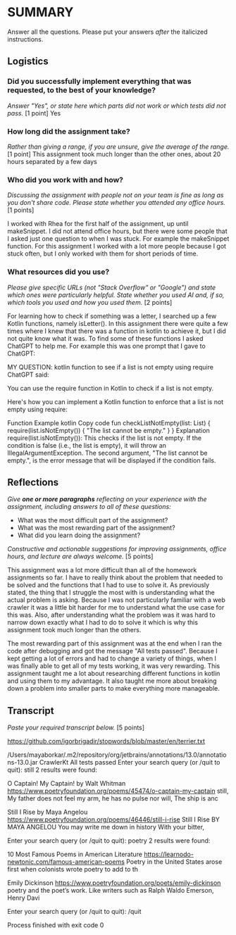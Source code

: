 # SUMMARY

Answer all the questions. Please put your answers _after_ the italicized
instructions.

## Logistics

### Did you successfully implement everything that was requested, to the best of your knowledge?

_Answer "Yes", or state here which parts did not work or which tests did not
pass._ [1 point]
Yes

### How long did the assignment take?

_Rather than giving a range, if you are unsure, give the average of the range._
[1 point]
This assignment took much longer than the other ones, about 20 hours separated by a few days

### Who did you work with and how?

_Discussing the assignment with people not on your team is fine as long as you
don't share code. Please state whether you attended any office hours._ [1 points]

I worked with Rhea for the first half of the assignment, up until makeSnippet. I did not attend office hours, but
there were some people that I asked just one question to when I was stuck. For example the makeSnippet function.
For this assignment I worked with a lot more people because I got stuck often, but I only worked with them for
short periods of time.

### What resources did you use?

_Please give specific URLs (not "Stack Overflow" or "Google") and state which
ones were particularly helpful. State whether you used AI and, if so, which
tools you used and how you used them._ [2 points]

For learning how to check if something was a letter, I searched up a few Kotlin functions, namely isLetter(). In this
assignment there were quite a few times where I knew that there was a function in kotlin to achieve it, but I did not
quite know what it was. To find some of these functions I asked ChatGPT to help me. For example this was one
prompt that I gave to ChatGPT:

MY QUESTION: kotlin function to see if a list is not empty using require
ChatGPT said:

You can use the require function in Kotlin to check if a list is not empty.

Here's how you can implement a Kotlin function to enforce that a list is not empty using require:

Function Example
kotlin
Copy code
fun checkListNotEmpty(list: List<Any>) {
require(list.isNotEmpty()) { "The list cannot be empty." }
}
Explanation
require(list.isNotEmpty()): This checks if the list is not empty. If the condition is false (i.e., the list is empty),
it will throw an IllegalArgumentException.
The second argument, "The list cannot be empty.", is the error message that will be displayed if the condition fails.

## Reflections

_Give **one or more paragraphs** reflecting on your experience with the
assignment, including answers to all of these questions:_

* What was the most difficult part of the assignment?
* What was the most rewarding part of the assignment?
* What did you learn doing the assignment?

_Constructive and actionable suggestions for improving assignments, office
hours, and lecture are always welcome._
[5 points]

This assignment was a lot more difficult than all of the homework assignments so far. I have to really think about
the problem that needed to be solved and the functions that I had to use to solve it. As previously stated, the thing
that I struggle the most with is understanding what the actual problem is asking. Because I was not particularly
familiar with a web crawler it was a little bit harder for me to understand what the use case for this was. Also, after
understanding what the problem was it was hard to narrow down exactly what I had to do to solve it which is why this
assignment took much longer than the others.

The most rewarding part of this assignment was at the end when I ran the code after debugging and got the message
"All tests passed". Because I kept getting a lot of errors and had to change a variety of things, when I was finally
able to get all of my tests working, it was very rewarding. This assignment taught me a lot about researching different
functions in kotlin and using them to my advantage. It also taught me more about breaking down a problem into smaller
parts to make everything more manageable.

## Transcript

_Paste your required transcript below._ [5 points]

https://github.com/igorbrigadir/stopwords/blob/master/en/terrier.txt

/Users/mayaborkar/.m2/repository/org/jetbrains/annotations/13.0/annotations-13.0.jar CrawlerKt
All tests passed
Enter your search query (or /quit to quit):
still
2 results were found:

O Captain! My Captain! by Walt Whitman
https://www.poetryfoundation.org/poems/45474/o-captain-my-captain
still,
My father does not feel my arm, he has no pulse nor will,
The ship is anc

Still I Rise by Maya Angelou
https://www.poetryfoundation.org/poems/46446/still-i-rise
Still I Rise
BY MAYA ANGELOU
You may write me down in history
With your bitter,

Enter your search query (or /quit to quit):
poetry
2 results were found:

10 Most Famous Poems in American Literature
https://learnodo-newtonic.com/famous-american-poems
Poetry in the United States arose first when colonists wrote poetry to add to th

Emily Dickinson
https://www.poetryfoundation.org/poets/emily-dickinson
poetry and the poet’s work. Like writers such as Ralph Waldo Emerson, Henry Davi

Enter your search query (or /quit to quit):
/quit

Process finished with exit code 0